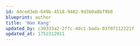 ```yaml
---
id: 4dced3eb-649b-4518-9402-9d3b0a8bf9b0
blueprint: author
title: 'Han Kang'
updated_by: c30333a2-2ffc-4dc1-bada-03f07112221f
updated_at: 1752312911
---
```

